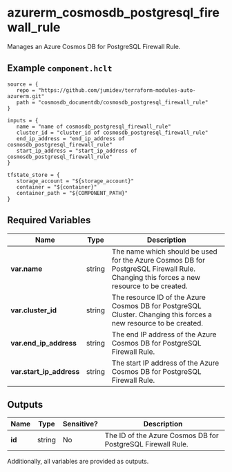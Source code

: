 # azurerm_cosmosdb_postgresql_firewall_rule

Manages an Azure Cosmos DB for PostgreSQL Firewall Rule.

## Example `component.hclt`

```hcl
source = {
   repo = "https://github.com/jumidev/terraform-modules-auto-azurerm.git" 
   path = "cosmosdb_documentdb/cosmosdb_postgresql_firewall_rule" 
}

inputs = {
   name = "name of cosmosdb_postgresql_firewall_rule" 
   cluster_id = "cluster_id of cosmosdb_postgresql_firewall_rule" 
   end_ip_address = "end_ip_address of cosmosdb_postgresql_firewall_rule" 
   start_ip_address = "start_ip_address of cosmosdb_postgresql_firewall_rule" 
}

tfstate_store = {
   storage_account = "${storage_account}" 
   container = "${container}" 
   container_path = "${COMPONENT_PATH}" 
}

```

## Required Variables

| Name | Type |  Description |
| ---- | --------- |  ----------- |
| **var.name** | string |  The name which should be used for the Azure Cosmos DB for PostgreSQL Firewall Rule. Changing this forces a new resource to be created. | 
| **var.cluster_id** | string |  The resource ID of the Azure Cosmos DB for PostgreSQL Cluster. Changing this forces a new resource to be created. | 
| **var.end_ip_address** | string |  The end IP address of the Azure Cosmos DB for PostgreSQL Firewall Rule. | 
| **var.start_ip_address** | string |  The start IP address of the Azure Cosmos DB for PostgreSQL Firewall Rule. | 



## Outputs

| Name | Type | Sensitive? | Description |
| ---- | ---- | --------- | --------- |
| **id** | string | No  | The ID of the Azure Cosmos DB for PostgreSQL Firewall Rule. | 

Additionally, all variables are provided as outputs.
